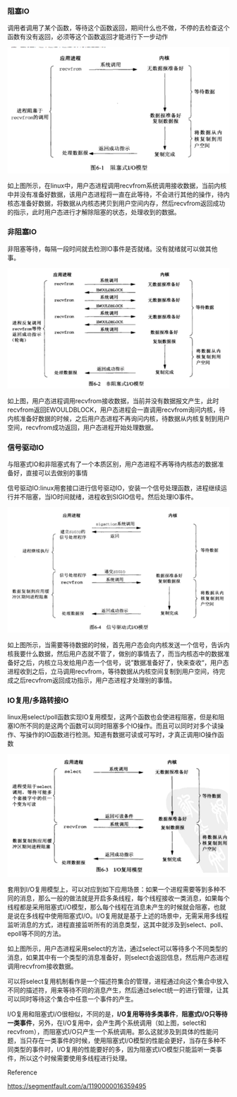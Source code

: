 ### **阻塞IO**

调用者调用了某个函数，等待这个函数返回，期间什么也不做，不停的去检查这个函数有没有返回，必须等这个函数返回才能进行下一步动作

![image-20210620210654555](../img/image-20210620210654555.png)

如上图所示，在linux中，用户态进程调用recvfrom系统调用接收数据，当前内核中并没有准备好数据，该用户态进程将一直在此等待，不会进行其他的操作，待内核态准备好数据，将数据从内核态拷贝到用户空间内存，然后recvfrom返回成功的指示，此时用户态进行才解除阻塞的状态，处理收到的数据。



### 非阻塞IO

非阻塞等待，每隔一段时间就去检测IO事件是否就绪。没有就绪就可以做其他事。

![image-20210620211225449](../img/image-20210620211225449.png)

​		如上图，用户态进程调用recvfrom接收数据，当前并没有数据报文产生，此时recvfrom返回EWOULDBLOCK，用户态进程会一直调用recvfrom询问内核，待内核准备好数据的时候，之后用户态进程不再询问内核，待数据从内核复制到用户空间，recvfrom成功返回，用户态进程开始处理数据。



### 信号驱动IO

与阻塞式IO和非阻塞式有了一个本质区别，用户态进程不再等待内核态的数据准备好，直接可以去做别的事情

信号驱动IO:linux用套接口进行信号驱动IO，安装一个信号处理函数，进程继续运行并不阻塞，当IO时间就绪，进程收到SIGIO信号。然后处理IO事件。

![image-20210620211651275](../img/image-20210620211651275.png)

​		如上图所示，当需要等待数据的时候，首先用户态会向内核发送一个信号，告诉内核我要什么数据，然后用户态就不管了，做别的事情去了，而当内核态中的数据准备好之后，内核立马发给用户态一个信号，说”数据准备好了，快来查收“，用户态进程收到之后，立马调用recvfrom，等待数据从内核空间复制到用户空间，待完成之后recvfrom返回成功指示，用户态进程才处理别的事情。



### IO复用/多路转接IO

linux用select/poll函数实现IO复用模型，这两个函数也会使进程阻塞，但是和阻塞IO所不同的是这两个函数可以同时阻塞多个IO操作。而且可以同时对多个读操作、写操作的IO函数进行检测。知道有数据可读或可写时，才真正调用IO操作函数

![image-20210620212127217](../img/image-20210620212127217.png)

​		套用到I/O复用模型上，可以对应到如下应用场景：如果一个进程需要等到多种不同的消息，那么一般的做法就是开启多条线程，每个线程接收一类消息，如果每个线程都是采用阻塞式I/O模型，那么每个线程在消息未产生的时候就会阻塞，也就是说在多线程中使用阻塞式I/O。I/O复用就是基于上述的场景中，无需采用多线程监听消息的方式，进程直接监听所有的消息类型，这其中就涉及到select、poll、epoll等不同的方法。

​		如上图所示，用户态进程采用select的方法，通过select可以等待多个不同类型的消息，如果其中有一个类型的消息准备好，则select会返回信息，然后用户态进程调用recvfrom接收数据。

​		可以将select复用机制看作是一个描述符集合的管理，进程通过向这个集合中放入不同的描述符，用来等待不同的消息产生，然后通过select统一的进行管理，让其可以同时等待这个集合中任意一个事件的产生。

​		I/O复用和阻塞式I/O很相似，不同的是，**I/O复用等待多类事件**，**阻塞式I/O只等待一类事件**，另外，在I/O复用中，会产生两个系统调用（如上图，select和recvfrom），而阻塞式I/O只产生一个系统调用。那么这就涉及到具体的性能问题，当只存在一类事件的时候，使用阻塞式I/O模型的性能会更好，当存在多种不同类型的事件时，I/O复用的性能要好的多，因为阻塞式I/O模型只能监听一类事件，所以这个时候需要使用多线程进行处理。



Reference

https://segmentfault.com/a/1190000016359495
